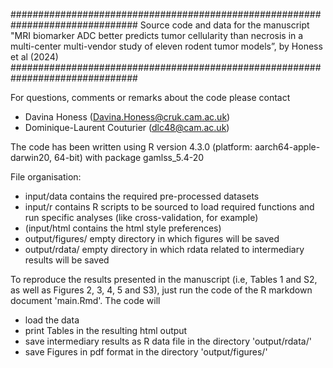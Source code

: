 ###############################################################################
Source code and data for the manuscript "MRI biomarker ADC better predicts 
	tumor cellularity than necrosis in a multi-center multi-vendor study 
	of eleven rodent tumor models”, by Honess et al (2024)
###############################################################################

For questions, comments or remarks about the code please contact  
- Davina Honess (Davina.Honess@cruk.cam.ac.uk)
- Dominique-Laurent Couturier (dlc48@cam.ac.uk)

The code has been written using R version 4.3.0 (platform: aarch64-apple-darwin20, 
64-bit) with package gamlss_5.4-20


File organisation:
- input/data contains the required pre-processed datasets
- input/r contains R scripts to be sourced to load required functions and
  run specific analyses (like cross-validation, for example)
- (input/html contains the html style preferences)
- output/figures/ empty directory in which figures will be saved 
- output/rdata/ empty directory in which rdata related to intermediary results
  will be saved

To reproduce the results presented in the manuscript (i.e, Tables 1 and S2, 
as well as Figures 2, 3, 4, 5 and S3), just run the code of the R markdown document 
'main.Rmd'. The code will
- load the data
- print Tables in the resulting html output 
- save intermediary results as R data file in the directory 'output/rdata/'
- save Figures in pdf format in the directory 'output/figures/'





